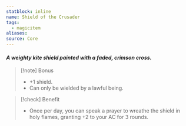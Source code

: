 ```yaml
---
statblock: inline
name: Shield of the Crusader
tags:
  - magicitem
aliases: 
source: Core
---
```

#### *A weighty kite shield painted with a faded, crimson cross.*

>[!note] Bonus
>- +1 shield. 
>- Can only be wielded by a lawful being.

>[!check] Benefit
>- Once per day, you can speak a prayer to wreathe the shield in holy flames, granting +2 to your AC for 3 rounds.
